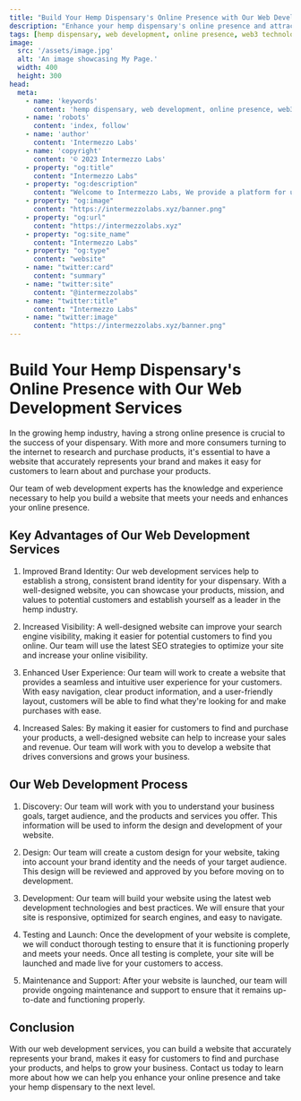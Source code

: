 ```yaml
---
title: "Build Your Hemp Dispensary's Online Presence with Our Web Development Services"
description: "Enhance your hemp dispensary's online presence and attract more customers with our expert web development services. Find out how we can help you succeed today."
tags: [hemp dispensary, web development, online presence, web3 technology, inventory management, cannabis industry, business growth, customer engagement, website optimization, marketing strategies]
image:
  src: '/assets/image.jpg'
  alt: 'An image showcasing My Page.'
  width: 400
  height: 300
head:
  meta:
    - name: 'keywords'
      content: 'hemp dispensary, web development, online presence, web3 technology, inventory management, cannabis industry, business growth, customer engagement, website optimization, marketing strategies'
    - name: 'robots'
      content: 'index, follow'
    - name: 'author'
      content: 'Intermezzo Labs'
    - name: 'copyright'
      content: '© 2023 Intermezzo Labs'
    - property: "og:title"
      content: "Intermezzo Labs"
    - property: "og:description"
      content: "Welcome to Intermezzo Labs, We provide a platform for users to create, manage and trade digital assets. These platforms can be used for a variety of purposes, such as gaming, collectibles, and e-commerce. Intermezzo Labs is for anyone who wants to leverage blockchain technology."
    - property: "og:image"
      content: "https://intermezzolabs.xyz/banner.png"
    - property: "og:url"
      content: "https://intermezzolabs.xyz"
    - property: "og:site_name"
      content: "Intermezzo Labs"
    - property: "og:type"
      content: "website"
    - name: "twitter:card"
      content: "summary"
    - name: "twitter:site"
      content: "@intermezzolabs"
    - name: "twitter:title"
      content: "Intermezzo Labs"
    - name: "twitter:image"
      content: "https://intermezzolabs.xyz/banner.png"
---
```


# Build Your Hemp Dispensary's Online Presence with Our Web Development Services

In the growing hemp industry, having a strong online presence is crucial to the success of your dispensary. With more and more consumers turning to the internet to research and purchase products, it's essential to have a website that accurately represents your brand and makes it easy for customers to learn about and purchase your products.

Our team of web development experts has the knowledge and experience necessary to help you build a website that meets your needs and enhances your online presence.

## Key Advantages of Our Web Development Services

1. Improved Brand Identity: Our web development services help to establish a strong, consistent brand identity for your dispensary. With a well-designed website, you can showcase your products, mission, and values to potential customers and establish yourself as a leader in the hemp industry.

2. Increased Visibility: A well-designed website can improve your search engine visibility, making it easier for potential customers to find you online. Our team will use the latest SEO strategies to optimize your site and increase your online visibility.

3. Enhanced User Experience: Our team will work to create a website that provides a seamless and intuitive user experience for your customers. With easy navigation, clear product information, and a user-friendly layout, customers will be able to find what they're looking for and make purchases with ease.

4. Increased Sales: By making it easier for customers to find and purchase your products, a well-designed website can help to increase your sales and revenue. Our team will work with you to develop a website that drives conversions and grows your business.

## Our Web Development Process

1. Discovery: Our team will work with you to understand your business goals, target audience, and the products and services you offer. This information will be used to inform the design and development of your website.

2. Design: Our team will create a custom design for your website, taking into account your brand identity and the needs of your target audience. This design will be reviewed and approved by you before moving on to development.

3. Development: Our team will build your website using the latest web development technologies and best practices. We will ensure that your site is responsive, optimized for search engines, and easy to navigate.

4. Testing and Launch: Once the development of your website is complete, we will conduct thorough testing to ensure that it is functioning properly and meets your needs. Once all testing is complete, your site will be launched and made live for your customers to access.

5. Maintenance and Support: After your website is launched, our team will provide ongoing maintenance and support to ensure that it remains up-to-date and functioning properly.

## Conclusion

With our web development services, you can build a website that accurately represents your brand, makes it easy for customers to find and purchase your products, and helps to grow your business. Contact us today to learn more about how we can help you enhance your online presence and take your hemp dispensary to the next level.
